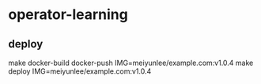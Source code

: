 # operator-learning

## deploy
 make docker-build docker-push IMG=meiyunlee/example.com:v1.0.4
 make deploy IMG=meiyunlee/example.com:v1.0.4
